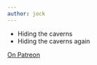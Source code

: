 ```yaml
---
author: jock
---
```

* Hiding the caverns
* Hiding the caverns again

[On Patreon](https://www.patreon.com/posts/44038730)
